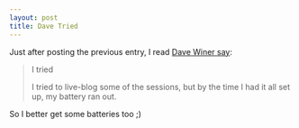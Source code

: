 ```yaml
---
layout: post
title: Dave Tried
---
```


Just after posting the previous entry, I read <a href="http://scriptingnews.userland.com/backissues/2002/05/16#iTried">Dave Winer say</a>:

<blockquote>I tried 

I tried to live-blog some of the sessions, but by the time I had it all set up, my battery ran out.
</blockquote>

So I better get some batteries too ;)
